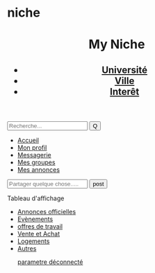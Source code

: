 # niche
<html>
<head>
  <meta charset="utf-8">
  <meta name="viewport" content="width=device-width">
  <title>My Niche : welcome</title>
  <link href="myCSS.css" rel="stylesheet" type="text/css">
</head>

<body>
<header>
  <div class="container">
    <div id="branding">
      <h1>My Niche </h1>
    </div>
    <nav>
      <h2>
      <ul>
        <li class="current"> <a href="file:///C:/Users/patrick/Desktop/myCSSwebsite/Accueil.html#">Université</a></li>
        <li> <a href="file:///C:/Users/patrick/Desktop/myCSSwebsite/ville.html">Ville</a></li>
        <li> <a href="file:///C:/Users/patrick/Desktop/myCSSwebsite/inter%C3%AAt.html">Interêt</a></li>
      </ul>
      </h2>
    </nav>
  </div>
</header>

<div id="personal">
  <div class="container">
    <form>
      <input type="text" placeholder="Recherche...">
      <button type="input">Q </button>
    </form>
    <ul>
      <li><a href="file:///C:/Users/patrick/Desktop/myCSSwebsite/Accueil.html#">Accueil </a></li>
      <li><a href="#"> Mon profil </a></li>
      <li><a href="#"> Messagerie</a></li>
      <li><a href="#"> Mes groupes</a></li>
      <li><a href="file:///C:/Users/patrick/Desktop/myCSSwebsite/tableau%20d'affichage.html"> Mes annonces</a></li>
    </ul>
 </div>
</div>

</section>
<aside class="wall">
  <form>
    <input type="text" placeholder="Partager quelque chose.....">
    <button type="input"> post</button>
  </form>
</aside>
<aside class="Tableau">
  <p>Tableau d'affichage </p>
    <ul>
      <li><a href="#">Annonces officielles</a></li>
      <li ><a href="#">Evènements</a></li>
      <li><a href="#">offres de travail</a></li>
      <li><a href="#">Vente et Achat </a></li>
      <li><a href="#">Logements</a></li>
      <li><a href="#">Autres </a></li>
    </ul>
  </aside>

<div id="footer">
    <ul>
    <il><a href="#"> parametre </a></il>
    <il><a href="#"> déconnecté </a></il>
    </ul>
</div>
</body>
</html>
